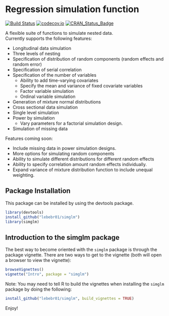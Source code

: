 # Regression simulation function

[![Build Status](https://travis-ci.org/lebebr01/simglm.svg?branch=master)](https://travis-ci.org/lebebr01/simglm)
[![codecov.io](https://codecov.io/github/lebebr01/simglm/coverage.svg?branch=master)](https://codecov.io/github/lebebr01/simglm?branch=master)
[![CRAN_Status_Badge](http://www.r-pkg.org/badges/version/simglm)](http://cran.r-project.org/package=simglm)

A flexible suite of functions to simulate nested data.  
Currently supports the following features:
* Longitudinal data simulation
* Three levels of nesting
* Specification of distribution of random components (random effects and random error)
* Specification of serial correlation
* Specification of the number of variables
    + Ability to add time-varying covariates
    + Specify the mean and variance of fixed covariate variables
    + Factor variable simulation 
    + Ordinal variable simulation
* Generation of mixture normal distributions
* Cross sectional data simulation
* Single level simulation
* Power by simulation
    + Vary parameters for a factorial simulation design.
* Simulation of missing data


Features coming soon:
* Include missing data in power simulation designs.
* More options for simulating random components
 * Ability to simulate different distributions for different random effects
* Ability to specify correlation amount random effects individually.
* Expand variance of mixture distribution function to include unequal weighting.

## Package Installation
This package can be installed by using the devtools package.


```r
library(devtools)
install_github("lebebr01/simglm")
library(simglm)
```

## Introduction to the simglm package
The best way to become oriented with the `simglm` package is through the package vignette. There are two ways to get to the vignette (both will open a browser to view the vignette):


```r
browseVignettes()
vignette("Intro", package = "simglm")
```

Note: You may need to tell R to build the vignettes when installing the `simglm` package by doing the following:

```r
install_github("lebebr01/simglm", build_vignettes = TRUE)
```

Enjoy!
